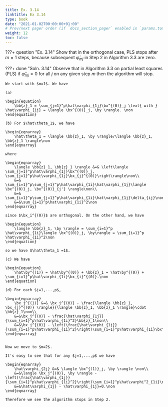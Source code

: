 ```yaml
---
title: Ex. 3.14
linktitle: Ex 3.14
type: book
date: "2021-01-02T00:00:00+01:00"
# Prev/next pager order (if `docs_section_pager` enabled in `params.toml`)
weight: 12
toc: false
---
```


???+ question "Ex. 3.14"
    Show that in the orthogonal case, PLS stops after $m=1$ steps, because subsequent $\hat\varphi_{mj}$ in Step 2 in Algorithm 3.3 are zero.

???+ done "Soln. 3.14" 
    Observe that in Algorithm 3.3 on partial least squares (PLS) if $\hat\varphi_{mj}=0$ for all $j$ on any given step $m$ then the algorithm will stop.

    We start with $m=1$. We have

    (a) 

    \begin{equation}
        \bb{z}_1 = \sum_{j=1}^p\hat\varphi_{1j}\bx^{(0)}_j \text{ with } \hat\varphi_{1j} = \langle \bx^{(0)}_j, \by \rangle. \non
    \end{equation}

    (b) For $\hat\theta_1$, we have

    \begin{eqnarray}
        \hat\theta_1 = \langle \bb{z}_1, \by \rangle/\langle \bb{z}_1, \bb{z}_1 \rangle\non 
    \end{eqnarray}
        
    where

    \begin{eqnarray}
        \langle \bb{z}_1, \bb{z}_1 \rangle &=& \left\langle \sum_{j=1}^p\hat\varphi_{1j}\bx^{(0)}_j, \sum_{j=1}^p\hat\varphi_{1j}\bx_{j}^{(0)}\right\rangle\non\\
        &=& \sum_{i=1}^p\sum_{j=1}^p\hat\varphi_{1i}\hat\varphi_{1j}\langle \bx^{(0)}_j, \bx^{(0)}_{j'} \rangle\non\\
        &=& \sum_{i=1}^p\sum_{j=1}^p\hat\varphi_{1i}\hat\varphi_{1j}\delta_{ij}\non\\
        &=&\sum_{i=1}^p\hat\varphi_{1i}^2\non
    \end{eqnarray}

    since $\bx_i^{(0)}$ are orthogonal. On the other hand, we have
        
    \begin{equation}
        \langle \bb{z}_1, \by \rangle = \sum_{i=1}^p \hat\varphi_{1i}\langle \bx^{(0)}_j, \by\rangle = \sum_{i=1}^p \hat\varphi_{1i}^2\non
    \end{equation}
        
    so we have $\hat\theta_1 =1$.

    (c) We have
        
    \begin{equation}
        \hat\by^{(1)} = \hat\by^{(0)} + \bb{z}_1 = \hat\by^{(0)} + \sum_{i=1}^p\hat\varphi_{1i}\bx_{i}^{(0)}.\non
    \end{equation}
        
    (d) For each $j=1,...,p$,

    \begin{eqnarray}
        \bx_j^{(1)} &=& \bx_j^{(0)} - \frac{\langle \bb{z}_1, \bx_{j}^{(0)} \rangle}{\langle \bb{z}_1, \bb{z}_1 \rangle}\cdot \bb{z}_1\non\\
        &=&\bx_j^{(0)} - \frac{\hat\varphi_{1j}}{\sum_{i=1}^p\hat\varphi_{1i}^2}\bb{z}_1\non\\
        &=&\bx_j^{(0)} - \left(\frac{\hat\varphi_{1j}}{\sum_{i=1}^p\hat\varphi_{1i}^2}\right)\sum_{i=1}^p\hat\varphi_{1i}\bx^{(0)}_i.\non
    \end{eqnarray}	
        

    Now we move to $m=2$.

    It's easy to see that for any $j=1,...,p$ we have

    \begin{eqnarray}
        \hat\varphi_{2j} &=& \langle \bx^{(1)}_j, \by \rangle \non\\
        &=&\langle \bx_j^{(0)}, \by \rangle - \left(\frac{\hat\varphi_{1j}}{\sum_{i=1}^p\hat\varphi_{1i}^2}\right)\sum_{i=1}^p\hat\varphi^2_{1i}\non\\
        &=&\hat\varphi_{1j} - \hat\varphi_{1j}=0.\non
    \end{eqnarray}

    Therefore we see the algorithm stops in Step 2.
